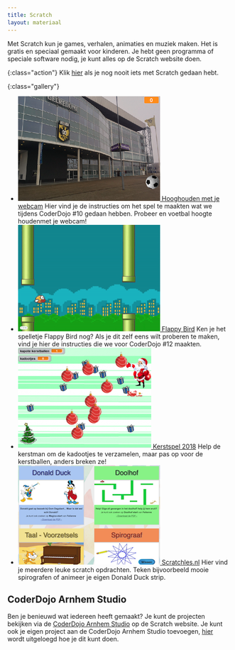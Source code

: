 ```yaml
---
title: Scratch
layout: materiaal
---
```

Met Scratch kun je games, verhalen, animaties en muziek maken. Het is gratis en speciaal gemaakt voor kinderen. Je hebt geen programma of speciale software nodig, je kunt alles op de Scratch website doen. 

{:class="action"}
Klik [hier](/materiaal/scratch-voor-beginners.html) als je nog nooit iets met Scratch gedaan hebt.

{:class="gallery"}
- [![Hooghouden met je webcam](/static/img/scratch-hooghouden.png) Hooghouden met je webcam](/2017/05/20/scratch-hooghouden.html)
Hier vind je de instructies om het spel te maakten wat we tijdens CoderDojo #10 gedaan hebben. Probeer en voetbal hoogte houdenmet je webcam!
- [![Bouw Flappy Bird in Scratch](/static/img/flappybird.png)
 Flappy Bird](/2017/09/16/scratch-flappybird.html)
Ken je het spelletje Flappy Bird nog? Als je dit zelf eens wilt proberen te maken, vind je hier de instructies die we voor CoderDojo #12 maakten.
- [![Scratch Kerst opdrachten](/static/img/kerstspel-300x228.png) Kerstspel 2018](/materiaal/scratch-kerst)
Help de kerstman om de kadootjes te verzamelen, maar pas op voor de kerstballen, anders breken ze!
- [![Scratchles.nl](/static/img/scratchles.png) Scratchles.nl](https://scratchles.nl/)
Hier vind je meerdere leuke scratch opdrachten. Teken bijvoorbeeld mooie spirografen of animeer je eigen Donald Duck strip.

CoderDojo Arnhem Studio
-----------------------
Ben je benieuwd wat iedereen heeft gemaakt? Je kunt de projecten bekijken via de [CoderDojo Arnhem Studio](https://scratch.mit.edu/studios/2502768) op de Scratch website. Je kunt ook je eigen project aan de CoderDojo Arnhem Studio toevoegen, [hier](/2016/06/25/scratch-projecten-delen.html) wordt uitgeloegd hoe je dit kunt doen.

<div id="studio">
</div>
<script src="/static/cd-theme/js/get-scratch-studio.js"></script>
<script>
    (function() {
        
    })();
</script>
